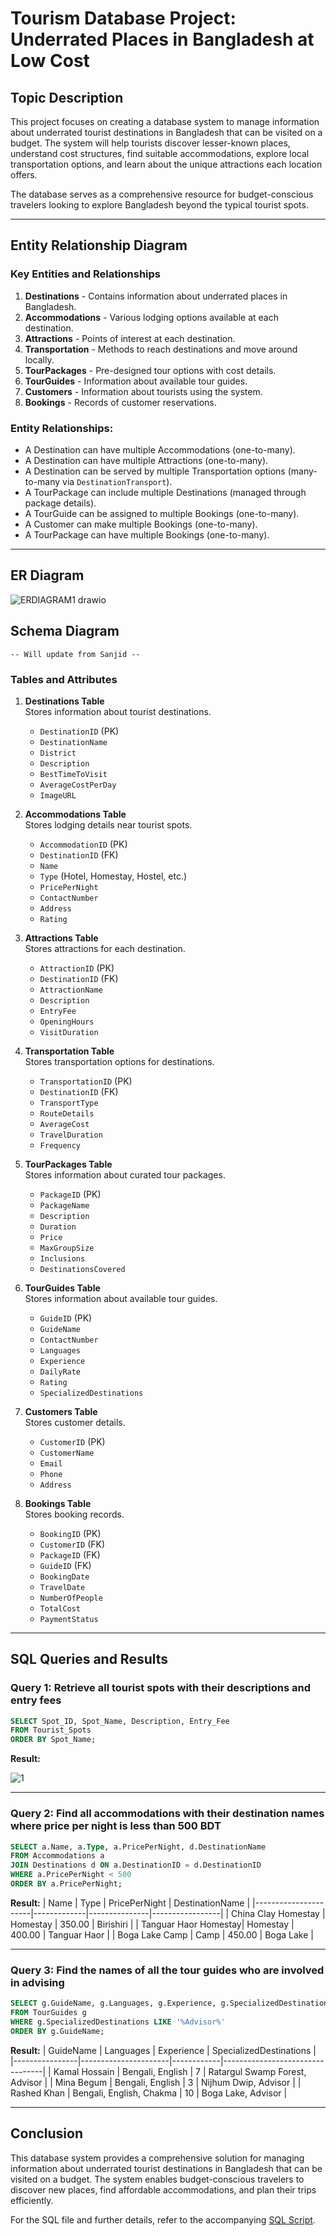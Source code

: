 # Tourism Database Project: Underrated Places in Bangladesh at Low Cost

## Topic Description
This project focuses on creating a database system to manage information about underrated tourist destinations in Bangladesh that can be visited on a budget. The system will help tourists discover lesser-known places, understand cost structures, find suitable accommodations, explore local transportation options, and learn about the unique attractions each location offers. 

The database serves as a comprehensive resource for budget-conscious travelers looking to explore Bangladesh beyond the typical tourist spots.

---

## Entity Relationship Diagram
### Key Entities and Relationships
1. **Destinations** - Contains information about underrated places in Bangladesh.
2. **Accommodations** - Various lodging options available at each destination.
3. **Attractions** - Points of interest at each destination.
4. **Transportation** - Methods to reach destinations and move around locally.
5. **TourPackages** - Pre-designed tour options with cost details.
6. **TourGuides** - Information about available tour guides.
7. **Customers** - Information about tourists using the system.
8. **Bookings** - Records of customer reservations.

### Entity Relationships:
- A Destination can have multiple Accommodations (one-to-many).
- A Destination can have multiple Attractions (one-to-many).
- A Destination can be served by multiple Transportation options (many-to-many via `DestinationTransport`).
- A TourPackage can include multiple Destinations (managed through package details).
- A TourGuide can be assigned to multiple Bookings (one-to-many).
- A Customer can make multiple Bookings (one-to-many).
- A TourPackage can have multiple Bookings (one-to-many).

---

## ER Diagram

![ERDIAGRAM1 drawio](https://github.com/user-attachments/assets/108fde3e-e759-47fa-92f5-86603c675a2b)




## Schema Diagram

```-- Will update from Sanjid --```


### Tables and Attributes

1. **Destinations Table**  
   Stores information about tourist destinations.
   - `DestinationID` (PK)
   - `DestinationName`
   - `District`
   - `Description`
   - `BestTimeToVisit`
   - `AverageCostPerDay`
   - `ImageURL`

2. **Accommodations Table**  
   Stores lodging details near tourist spots.
   - `AccommodationID` (PK)
   - `DestinationID` (FK)
   - `Name`
   - `Type` (Hotel, Homestay, Hostel, etc.)
   - `PricePerNight`
   - `ContactNumber`
   - `Address`
   - `Rating`

3. **Attractions Table**  
   Stores attractions for each destination.
   - `AttractionID` (PK)
   - `DestinationID` (FK)
   - `AttractionName`
   - `Description`
   - `EntryFee`
   - `OpeningHours`
   - `VisitDuration`

4. **Transportation Table**  
   Stores transportation options for destinations.
   - `TransportationID` (PK)
   - `DestinationID` (FK)
   - `TransportType`
   - `RouteDetails`
   - `AverageCost`
   - `TravelDuration`
   - `Frequency`

5. **TourPackages Table**  
   Stores information about curated tour packages.
   - `PackageID` (PK)
   - `PackageName`
   - `Description`
   - `Duration`
   - `Price`
   - `MaxGroupSize`
   - `Inclusions`
   - `DestinationsCovered`

6. **TourGuides Table**  
   Stores information about available tour guides.
   - `GuideID` (PK)
   - `GuideName`
   - `ContactNumber`
   - `Languages`
   - `Experience`
   - `DailyRate`
   - `Rating`
   - `SpecializedDestinations`

7. **Customers Table**  
   Stores customer details.
   - `CustomerID` (PK)
   - `CustomerName`
   - `Email`
   - `Phone`
   - `Address`

8. **Bookings Table**  
   Stores booking records.
   - `BookingID` (PK)
   - `CustomerID` (FK)
   - `PackageID` (FK)
   - `GuideID` (FK)
   - `BookingDate`
   - `TravelDate`
   - `NumberOfPeople`
   - `TotalCost`
   - `PaymentStatus`

---

## SQL Queries and Results

### Query 1: Retrieve all tourist spots with their descriptions and entry fees
```sql
SELECT Spot_ID, Spot_Name, Description, Entry_Fee
FROM Tourist_Spots
ORDER BY Spot_Name;
```

**Result:**

![1](https://github.com/user-attachments/assets/f51bc34e-5f15-48af-a451-3e952df66dd0)


---

### Query 2: Find all accommodations with their destination names where price per night is less than 500 BDT
```sql
SELECT a.Name, a.Type, a.PricePerNight, d.DestinationName
FROM Accommodations a
JOIN Destinations d ON a.DestinationID = d.DestinationID
WHERE a.PricePerNight < 500
ORDER BY a.PricePerNight;
```

**Result:**
| Name                 | Type        | PricePerNight | DestinationName |
|----------------------|-------------|---------------|-----------------|
| China Clay Homestay  | Homestay    | 350.00        | Birishiri       |
| Tanguar Haor Homestay| Homestay    | 400.00        | Tanguar Haor    |
| Boga Lake Camp       | Camp        | 450.00        | Boga Lake       |

---

### Query 3: Find the names of all the tour guides who are involved in advising
```sql
SELECT g.GuideName, g.Languages, g.Experience, g.SpecializedDestinations
FROM TourGuides g
WHERE g.SpecializedDestinations LIKE '%Advisor%'
ORDER BY g.GuideName;
```

**Result:**
| GuideName      | Languages            | Experience | SpecializedDestinations         |
|----------------|----------------------|------------|---------------------------------|
| Kamal Hossain | Bengali, English     | 7          | Ratargul Swamp Forest, Advisor |
| Mina Begum     | Bengali, English     | 3          | Nijhum Dwip, Advisor           |
| Rashed Khan    | Bengali, English, Chakma | 10     | Boga Lake, Advisor             |

---

## Conclusion
This database system provides a comprehensive solution for managing information about underrated tourist destinations in Bangladesh that can be visited on a budget. The system enables budget-conscious travelers to discover new places, find affordable accommodations, and plan their trips efficiently.

For the SQL file and further details, refer to the accompanying [SQL Script](./tourismDB.sql).

